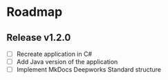 # Roadmap

## Release v1.2.0
- [ ] Recreate application in C#
- [ ] Add Java version of the application
- [ ] Implement MkDocs Deepworks Standard structure
